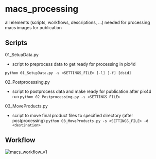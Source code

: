 # macs_processing
all elements (scripts, workflows, descriptions, ...) needed for processing macs images for publication

## Scripts
01_SetupData.py
* script to preprocess data to get ready for processing in pix4d

`python 01_SetupData.py -s <SETTINGS_FILE> [-l] [-f] [dsid]`


02_Postprocessing.py
* script to postprocess data and make ready for publication after pix4d run
`python 02_Postprocessing.py -s <SETTINGS_FILE>`


03_MoveProducts.py
* script to move final product files to specified directory (after postprocessing)
`python 03_MoveProducts.py -s <SETTINGS_FILE> -d <destination>`
## Workflow
![macs_workflow_v1](https://user-images.githubusercontent.com/40014163/148205796-97045090-e266-48f8-b357-7eaaa8d41b9f.png)
